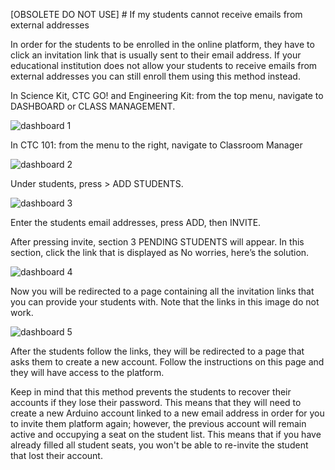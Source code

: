 [OBSOLETE DO NOT USE] # If my students cannot receive emails from external addresses

In order for the students to be enrolled in the online platform, they have to click an invitation link that is usually sent to their email address. If your educational institution does not allow your students to receive emails from external addresses you can still enroll them using this method instead.

In Science Kit, CTC GO! and Engineering Kit: from the top menu, navigate to DASHBOARD or CLASS MANAGEMENT.

![dashboard 1](/assets/img/Ifmystudentscannotreceiveemailsfromexternaladdresses/1.png)

In CTC 101: from the menu to the right, navigate to Classroom Manager

![dashboard 2](/assets/img/Ifmystudentscannotreceiveemailsfromexternaladdresses/2.png)

Under students, press > ADD STUDENTS.

![dashboard 3](/assets/img/Ifmystudentscannotreceiveemailsfromexternaladdresses/3.png)

Enter the students email addresses, press ADD, then INVITE.

After pressing invite, section 3 PENDING STUDENTS will appear. In this section, click the link that is displayed as No worries, here’s the solution.

![dashboard 4](/assets/img/Ifmystudentscannotreceiveemailsfromexternaladdresses/4.png)

Now you will be redirected to a page containing all the invitation links that you can provide your students with. Note that the links in this image do not work.

![dashboard 5](/assets/img/Ifmystudentscannotreceiveemailsfromexternaladdresses/5.png)

After the students follow the links, they will be redirected to a page that asks them to create a new account. Follow the instructions on this page and they will have access to the platform.

Keep in mind that this method prevents the students to recover their accounts if they lose their password. This means that they will need to create a new Arduino account linked to a new email address in order for you to invite them platform again; however, the previous account will remain active and occupying a seat on the student list. This means that if you have already filled all student seats, you won't be able to re-invite the student that lost their account.
